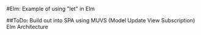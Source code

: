#Elm: Example of using "let" in Elm

##ToDo:  Build out into SPA using MUVS (Model Update View Subscription) Elm Architecture 
